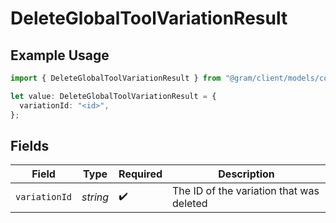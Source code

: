 # DeleteGlobalToolVariationResult

## Example Usage

```typescript
import { DeleteGlobalToolVariationResult } from "@gram/client/models/components";

let value: DeleteGlobalToolVariationResult = {
  variationId: "<id>",
};
```

## Fields

| Field                                    | Type                                     | Required                                 | Description                              |
| ---------------------------------------- | ---------------------------------------- | ---------------------------------------- | ---------------------------------------- |
| `variationId`                            | *string*                                 | :heavy_check_mark:                       | The ID of the variation that was deleted |